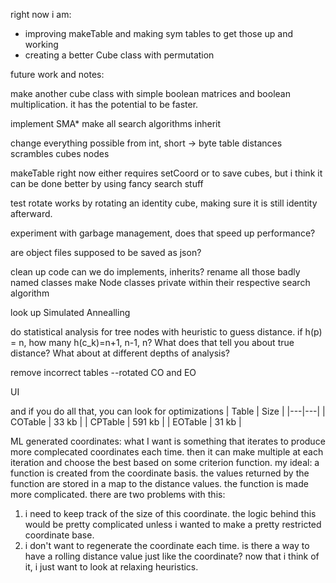 right now i am:
* improving makeTable and making sym tables to get those up and working
* creating a better Cube class with permutation 

future work and notes:

make another cube class with simple boolean matrices 
and boolean multiplication. it has the potential to be faster.

implement SMA*
	make all search algorithms inherit

change everything possible from int, short -> byte
	table distances
	scrambles
	cubes
	nodes

makeTable right now either requires setCoord or to save cubes, but i think it can be done better by using fancy search stuff

test rotate works by rotating an identity cube, making sure it is still identity afterward.

experiment with garbage management, does that speed up performance?

are object files supposed to be saved as json?

clean up code
	can we do implements, inherits?
	rename all those badly named classes
	make Node classes private within their respective search algorithm

look up Simulated Annealling

do statistical analysis for tree nodes with heuristic to guess distance. if h(p) = n, how many h(c_k)=n+1, n-1, n? What does that tell you about true distance? What about at different depths of analysis?

remove incorrect tables --rotated CO and EO

UI

and if you do all that, you can look for optimizations
| Table | Size |
|---|---|
| COTable | 33 kb |
| CPTable | 591 kb |
| EOTable | 31 kb |


ML generated coordinates:
what I want is something that iterates to produce more complecated coordinates each time. then it can make multiple at each iteration and choose the best based on some criterion function.
my ideal: a function is created from the coordinate basis. the values returned by the function are stored in a map to the distance values. the function is made more complicated. there are two problems with this:
1. i need to keep track of the size of this coordinate. the logic behind this would be pretty complicated unless i wanted to make a pretty restricted coordinate base.
2. i don't want to regenerate the coordinate each time. is there a way to have a rolling distance value just like the coordinate? now that i think of it, i just want to look at relaxing heuristics.
